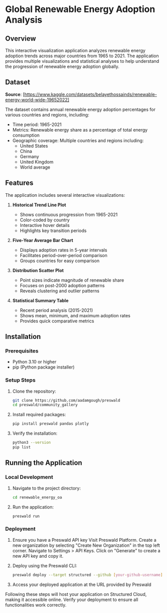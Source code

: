 # Global Renewable Energy Adoption Analysis

## Overview
This interactive visualization application analyzes renewable energy adoption trends across major countries from 1965 to 2021. The application provides multiple visualizations and statistical analyses to help understand the progression of renewable energy adoption globally.

## Dataset
**Source**: [https://www.kaggle.com/datasets/belayethossainds/renewable-energy-world-wide-19652022]

The dataset contains annual renewable energy adoption percentages for various countries and regions, including:
- Time period: 1965-2021
- Metrics: Renewable energy share as a percentage of total energy consumption
- Geographic coverage: Multiple countries and regions including:
  - United States
  - China
  - Germany
  - United Kingdom
  - World average

## Features
The application includes several interactive visualizations:

1. **Historical Trend Line Plot**
   - Shows continuous progression from 1965-2021
   - Color-coded by country
   - Interactive hover details
   - Highlights key transition periods

2. **Five-Year Average Bar Chart**
   - Displays adoption rates in 5-year intervals
   - Facilitates period-over-period comparison
   - Groups countries for easy comparison

3. **Distribution Scatter Plot**
   - Point sizes indicate magnitude of renewable share
   - Focuses on post-2000 adoption patterns
   - Reveals clustering and outlier patterns

4. **Statistical Summary Table**
   - Recent period analysis (2015-2021)
   - Shows mean, minimum, and maximum adoption rates
   - Provides quick comparative metrics

## Installation

### Prerequisites
- Python 3.10 or higher
- pip (Python package installer)

### Setup Steps
1. Clone the repository:
   ```bash
   git clone https://github.com/aadamgough/preswald
   cd preswald/community_gallery
   ```

2. Install required packages:
   ```bash
   pip install preswald pandas plotly
   ```

3. Verify the installation:
   ```bash
   python3 --version
   pip list
   ```

## Running the Application

### Local Development
1. Navigate to the project directory:
   ```bash
   cd renewable_energy_oa
   ```

2. Run the application:
   ```bash
   preswald run
   ```

### Deployment
1. Ensure you have a Preswald API key
Visit Preswald Platform.
Create a new organization by selecting "Create New Organization" in the top left corner.
Navigate to Settings > API Keys.
Click on "Generate" to create a new API key and copy it.

2. Deploy using the Preswald CLI:
   ```bash
   preswald deploy --target structured --github [your-github-username] --api-key [your-api-key] hello.py
   ```

3. Access your deployed application at the URL provided by Preswald

Following these steps will host your application on Structured Cloud, making it accessible online. Verify your deployment to ensure all functionalities work correctly.
